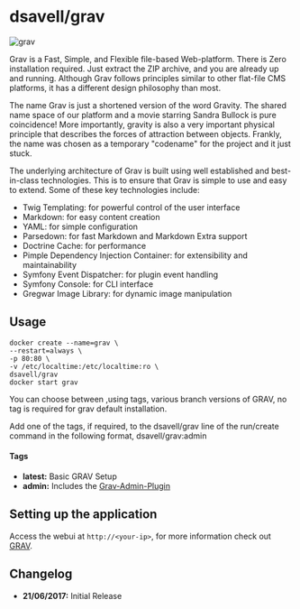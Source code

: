 # dsavell/grav

![grav](https://getgrav-grav.netdna-ssl.com/user/pages/media/grav-logo.svg)

Grav is a Fast, Simple, and Flexible file-based Web-platform. There is Zero installation required. Just extract the ZIP archive, and you are already up and running. Although Grav follows principles similar to other flat-file CMS platforms, it has a different design philosophy than most.

The name Grav is just a shortened version of the word Gravity. The shared name space of our platform and a movie starring Sandra Bullock is pure coincidence! More importantly, gravity is also a very important physical principle that describes the forces of attraction between objects. Frankly, the name was chosen as a temporary "codename" for the project and it just stuck.

The underlying architecture of Grav is built using well established and best-in-class technologies. This is to ensure that Grav is simple to use and easy to extend. Some of these key technologies include:

* Twig Templating: for powerful control of the user interface
* Markdown: for easy content creation
* YAML: for simple configuration
* Parsedown: for fast Markdown and Markdown Extra support
* Doctrine Cache: for performance
* Pimple Dependency Injection Container: for extensibility and maintainability
* Symfony Event Dispatcher: for plugin event handling
* Symfony Console: for CLI interface
* Gregwar Image Library: for dynamic image manipulation

## Usage

```
docker create --name=grav \
--restart=always \
-p 80:80 \
-v /etc/localtime:/etc/localtime:ro \
dsavell/grav
docker start grav
```

You can choose between ,using tags, various branch versions of GRAV, no tag is required for grav default installation.

Add one of the tags,  if required,  to the dsavell/grav line of the run/create command in the following format, dsavell/grav:admin

#### Tags
+ **latest:** Basic GRAV Setup
+ **admin:** Includes the [Grav-Admin-Plugin](https://github.com/getgrav/grav-plugin-admin)

## Setting up the application
Access the webui at `http://<your-ip>`, for more information check out [GRAV](https://getgrav.org/).

## Changelog

+ **21/06/2017:** Initial Release
